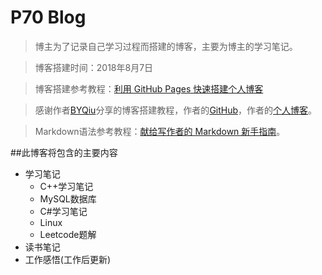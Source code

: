 # P70 Blog
>博主为了记录自己学习过程而搭建的博客，主要为博主的学习笔记。

>博客搭建时间：2018年8月7日

>博客搭建参考教程：[利用 GitHub Pages 快速搭建个人博客](https://www.jianshu.com/p/e68fba58f75c)

>感谢作者[BYQiu](https://www.jianshu.com/u/e71990ada2fd)分享的博客搭建教程，作者的[GitHub](https://github.com/qiubaiying)，作者的[个人博客](http://qiubaiying.top/)。

>Markdown语法参考教程：[献给写作者的 Markdown 新手指南](https://www.jianshu.com/p/q81RER)。

##此博客将包含的主要内容
* 学习笔记
	* C++学习笔记
	* MySQL数据库
	* C#学习笔记
	* Linux 
	* Leetcode题解
* 读书笔记
* 工作感悟(工作后更新)


